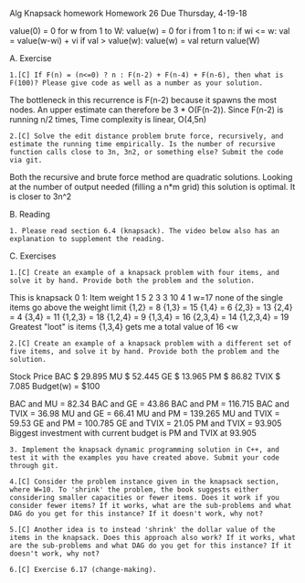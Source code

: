 Alg Knapsack homework
Homework 26   Due Thursday, 4-19-18

value(0) = 0
for w from 1 to W:
    value(w) = 0
    for i from 1 to n:
        if wi <= w:
            val = value(w-wi) + vi
            if val > value(w):
                value(w) = val
return value(W)
        
A. Exercise

    1.[C] If F(n) = (n<=0) ? n : F(n-2) + F(n-4) + F(n-6), then what is F(100)? Please give code as well as a number as your solution.

The bottleneck in this recurrence is F(n-2) because it spawns the most nodes. An upper estimate can therefore be 3 * O(F(n-2)). Since F(n-2) is running n/2 times, Time complexity is linear, O(4,5n)

    2.[C] Solve the edit distance problem brute force, recursively, and estimate the running time empirically. Is the number of recursive function calls close to 3n, 3n2, or something else? Submit the code via git.

Both the recursive and brute force method are quadratic solutions. Looking at the number of output needed (filling a n*m grid) this solution is optimal. It is closer to 3n^2

B. Reading

    1. Please read section 6.4 (knapsack). The video below also has an explanation to supplement the reading.

C. Exercises

    1.[C] Create an example of a knapsack problem with four items, and solve it by hand. Provide both the problem and the solution.

This is knapsack 0 1:
Item    weight
1       5
2       3
3       10
4       1
w=17
none of the single items go above the weight limit
{1,2} = 8
{1,3} = 15
{1,4} = 6
{2,3} = 13
{2,4} = 4
{3,4} = 11
{1,2,3} = 18
{1,2,4} = 9
{1,3,4} = 16
{2,3,4} = 14
{1,2,3,4} = 19
Greatest "loot" is items {1,3,4} gets me a total value of 16 <w

    2.[C] Create an example of a knapsack problem with a different set of five items, and solve it by hand. Provide both the problem and the solution.

Stock   Price
BAC 	$ 29.895
MU      $ 52.445
GE      $ 13.965 
PM 	    $ 86.82 
TVIX 	$ 7.085 
Budget(w) = $100

BAC and MU = 82.34
BAC and GE = 43.86
BAC and PM = 116.715
BAC and TVIX = 36.98
MU and GE = 66.41
MU and PM = 139.265
MU and TVIX = 59.53
GE and PM = 100.785
GE and TVIX = 21.05
PM and TVIX = 93.905
Biggest investment with current budget is PM and TVIX at 93.905

    3. Implement the knapsack dynamic programming solution in C++, and test it with the examples you have created above. Submit your code through git.

    4.[C] Consider the problem instance given in the knapsack section, where W=10. To 'shrink' the problem, the book suggests either considering smaller capacities or fewer items. Does it work if you consider fewer items? If it works, what are the sub-problems and what DAG do you get for this instance? If it doesn't work, why not?

    5.[C] Another idea is to instead 'shrink' the dollar value of the items in the knapsack. Does this approach also work? If it works, what are the sub-problems and what DAG do you get for this instance? If it doesn't work, why not?

    6.[C] Exercise 6.17 (change-making).